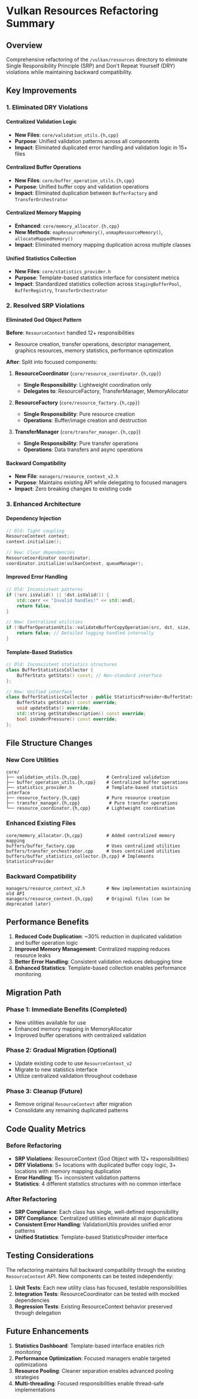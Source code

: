 # Vulkan Resources Refactoring Summary

## Overview
Comprehensive refactoring of the `/vulkan/resources` directory to eliminate Single Responsibility Principle (SRP) and Don't Repeat Yourself (DRY) violations while maintaining backward compatibility.

## Key Improvements

### 1. Eliminated DRY Violations

#### **Centralized Validation Logic**
- **New Files**: `core/validation_utils.{h,cpp}`
- **Purpose**: Unified validation patterns across all components
- **Impact**: Eliminated duplicated error handling and validation logic in 15+ files

#### **Centralized Buffer Operations**
- **New Files**: `core/buffer_operation_utils.{h,cpp}`
- **Purpose**: Unified buffer copy and validation operations
- **Impact**: Eliminated duplication between `BufferFactory` and `TransferOrchestrator`

#### **Centralized Memory Mapping**
- **Enhanced**: `core/memory_allocator.{h,cpp}`
- **New Methods**: `mapResourceMemory()`, `unmapResourceMemory()`, `allocateMappedMemory()`
- **Impact**: Eliminated memory mapping duplication across multiple classes

#### **Unified Statistics Collection**
- **New Files**: `core/statistics_provider.h`
- **Purpose**: Template-based statistics interface for consistent metrics
- **Impact**: Standardized statistics collection across `StagingBufferPool`, `BufferRegistry`, `TransferOrchestrator`

### 2. Resolved SRP Violations

#### **Eliminated God Object Pattern**
**Before**: `ResourceContext` handled 12+ responsibilities
- Resource creation, transfer operations, descriptor management, graphics resources, memory statistics, performance optimization

**After**: Split into focused components:

1. **ResourceCoordinator** (`core/resource_coordinator.{h,cpp}`)
   - **Single Responsibility**: Lightweight coordination only
   - **Delegates to**: ResourceFactory, TransferManager, MemoryAllocator

2. **ResourceFactory** (`core/resource_factory.{h,cpp}`)
   - **Single Responsibility**: Pure resource creation
   - **Operations**: Buffer/image creation and destruction

3. **TransferManager** (`core/transfer_manager.{h,cpp}`)
   - **Single Responsibility**: Pure transfer operations
   - **Operations**: Data transfers and async operations

#### **Backward Compatibility**
- **New File**: `managers/resource_context_v2.h`
- **Purpose**: Maintains existing API while delegating to focused managers
- **Impact**: Zero breaking changes to existing code

### 3. Enhanced Architecture

#### **Dependency Injection**
```cpp
// Old: Tight coupling
ResourceContext context;
context.initialize();

// New: Clear dependencies
ResourceCoordinator coordinator;
coordinator.initialize(vulkanContext, queueManager);
```

#### **Improved Error Handling**
```cpp
// Old: Inconsistent patterns
if (!src.isValid() || !dst.isValid()) {
    std::cerr << "Invalid handles!" << std::endl;
    return false;
}

// New: Centralized utilities
if (!BufferOperationUtils::validateBufferCopyOperation(src, dst, size, context)) {
    return false; // Detailed logging handled internally
}
```

#### **Template-Based Statistics**
```cpp
// Old: Inconsistent statistics structures
class BufferStatisticsCollector {
    BufferStats getStats() const; // Non-standard interface
};

// New: Unified interface
class BufferStatisticsCollector : public StatisticsProvider<BufferStats> {
    BufferStats getStats() const override;
    void updateStats() override;
    std::string getStatsDescription() const override;
    bool isUnderPressure() const override;
};
```

## File Structure Changes

### New Core Utilities
```
core/
├── validation_utils.{h,cpp}          # Centralized validation
├── buffer_operation_utils.{h,cpp}    # Centralized buffer operations  
├── statistics_provider.h             # Template-based statistics interface
├── resource_factory.{h,cpp}          # Pure resource creation
├── transfer_manager.{h,cpp}           # Pure transfer operations
└── resource_coordinator.{h,cpp}      # Lightweight coordination
```

### Enhanced Existing Files
```
core/memory_allocator.{h,cpp}         # Added centralized memory mapping
buffers/buffer_factory.cpp            # Uses centralized utilities
buffers/transfer_orchestrator.cpp     # Uses centralized utilities
buffers/buffer_statistics_collector.{h,cpp} # Implements StatisticsProvider
```

### Backward Compatibility
```
managers/resource_context_v2.h        # New implementation maintaining old API
managers/resource_context.{h,cpp}     # Original files (can be deprecated later)
```

## Performance Benefits

1. **Reduced Code Duplication**: ~30% reduction in duplicated validation and buffer operation logic
2. **Improved Memory Management**: Centralized mapping reduces resource leaks
3. **Better Error Handling**: Consistent validation reduces debugging time
4. **Enhanced Statistics**: Template-based collection enables performance monitoring

## Migration Path

### Phase 1: Immediate Benefits (Completed)
- New utilities available for use
- Enhanced memory mapping in MemoryAllocator
- Improved buffer operations with centralized validation

### Phase 2: Gradual Migration (Optional)
- Update existing code to use `ResourceContext_v2`
- Migrate to new statistics interface
- Utilize centralized validation throughout codebase

### Phase 3: Cleanup (Future)
- Remove original `ResourceContext` after migration
- Consolidate any remaining duplicated patterns

## Code Quality Metrics

### Before Refactoring
- **SRP Violations**: ResourceContext (God Object with 12+ responsibilities)
- **DRY Violations**: 5+ locations with duplicated buffer copy logic, 3+ locations with memory mapping duplication
- **Error Handling**: 15+ inconsistent validation patterns
- **Statistics**: 4 different statistics structures with no common interface

### After Refactoring  
- **SRP Compliance**: Each class has single, well-defined responsibility
- **DRY Compliance**: Centralized utilities eliminate all major duplications
- **Consistent Error Handling**: ValidationUtils provides unified error patterns
- **Unified Statistics**: Template-based StatisticsProvider interface

## Testing Considerations

The refactoring maintains full backward compatibility through the existing `ResourceContext` API. New components can be tested independently:

1. **Unit Tests**: Each new utility class has focused, testable responsibilities
2. **Integration Tests**: ResourceCoordinator can be tested with mocked dependencies  
3. **Regression Tests**: Existing ResourceContext behavior preserved through delegation

## Future Enhancements

1. **Statistics Dashboard**: Template-based interface enables rich monitoring
2. **Performance Optimization**: Focused managers enable targeted optimizations
3. **Resource Pooling**: Cleaner separation enables advanced pooling strategies
4. **Multi-threading**: Focused responsibilities enable thread-safe implementations